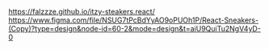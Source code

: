 https://falzzze.github.io/itzy-steakers.react/
https://www.figma.com/file/NSUG7tPcBdYyAO9oPUOh1P/React-Sneakers-(Copy)?type=design&node-id=60-2&mode=design&t=aiU9QuiTu2NgV4yD-0
